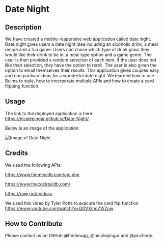 # Date Night

## Description 

We have created a mobile-responsive web application called date night. Date night gives users a date night idea including an alcoholic drink, a meal recipe and a fun game. Users can chose which type of drink glass they would like their drink to be in, a meal type option and a game genre.  The user is then provided a random selection of each item. If the user does not like their selection, they have the option to reroll. The user is also given the option to email themselves their results. This application gives couples easy and non partisan ideas for a wonderful date night. We learned how to use Bulma to style, how to incorporate multiple APIs and how to create a card flipping function.

## Usage

The link to the deployed application is here: https://nicolepingar.github.io/Date-Night/

Below is an image of the application:

![Image of Date Night](assets/images/date-night.jpg)

## Credits

We used the following APIs:

https://www.themealdb.com/api.php

https://www.thecocktaildb.com/

https://rawg.io/apidocs

We used this video by Tyler Potts to execute the card flip function https://www.youtube.com/watch?v=QGVXmoZWZuw .

## How to Contribute

Please contact us on GitHub @henlowgg, @nicolepingar and @yinzhedy.
